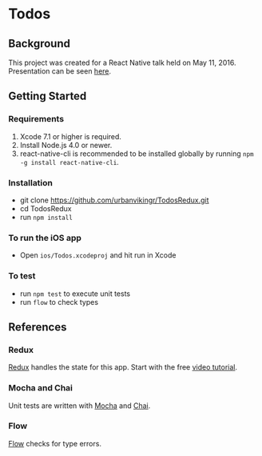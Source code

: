 # Todos

## Background
This project was created for a React Native talk held on May 11, 2016.
Presentation can be seen [here](http://www.slideshare.net/DanJ3/redux-with-react-native).

## Getting Started

### Requirements
1. Xcode 7.1 or higher is required.
2. Install Node.js 4.0 or newer.
3. react-native-cli is recommended to be installed globally by running `npm -g install react-native-cli`.

### Installation
*  git clone https://github.com/urbanvikingr/TodosRedux.git
*  cd TodosRedux
*  run `npm install`

### To run the iOS app
*  Open `ios/Todos.xcodeproj` and hit run in Xcode

### To test
*  run `npm test` to execute unit tests
*  run `flow` to check types

## References

### Redux
[Redux](http://redux.js.org/) handles the state for this app. Start with the free [video tutorial](https://egghead.io/series/getting-started-with-redux).

### Mocha and Chai
Unit tests are written with [Mocha](https://mochajs.org/) and [Chai](http://chaijs.com/).

### Flow
[Flow](http://flowtype.org/) checks for type errors.
